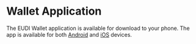 # Wallet Application

The EUDI Wallet application is available for download to your phone. The app is available for both [Android](./Android/) and [iOS](./iOS/) devices.

